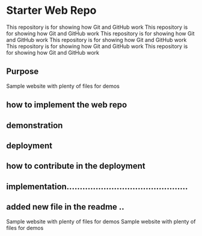 # Starter Web Repo

This repository is for showing how Git and GitHub work
This repository is for showing how Git and GitHub work
This repository is for showing how Git and GitHub work
This repository is for showing how Git and GitHub work
This repository is for showing how Git and GitHub work
This repository is for showing how Git and GitHub work

## Purpose

Sample website with plenty of files for demos

## how to implement the web repo

## demonstration

## deployment 

## how to contribute in the deployment

## implementation..............................................


## added new file in the readme ..
Sample website with plenty of files for demos
Sample website with plenty of files for demos

